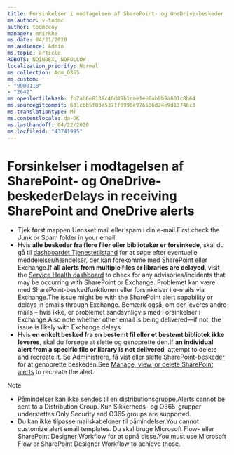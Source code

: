 ```yaml
---
title: Forsinkelser i modtagelsen af SharePoint- og OneDrive-beskeder
ms.author: v-todmc
author: todmccoy
manager: mnirkhe
ms.date: 04/21/2020
ms.audience: Admin
ms.topic: article
ROBOTS: NOINDEX, NOFOLLOW
localization_priority: Normal
ms.collection: Adm_O365
ms.custom:
- "9000118"
- "2642"
ms.openlocfilehash: fb7ab6e8139c46d89b1cae1ee0ab9b9a601c8b64
ms.sourcegitcommit: 631cbb5f03e5371f0995e976536d24e9d13746c3
ms.translationtype: MT
ms.contentlocale: da-DK
ms.lasthandoff: 04/22/2020
ms.locfileid: "43741995"
---
```

# <a name="delays-in-receiving-sharepoint-and-onedrive-alerts"></a><span data-ttu-id="a20ba-102">Forsinkelser i modtagelsen af SharePoint- og OneDrive-beskeder</span><span class="sxs-lookup"><span data-stu-id="a20ba-102">Delays in receiving SharePoint and OneDrive alerts</span></span>

- <span data-ttu-id="a20ba-103">Tjek først mappen Uønsket mail eller spam i din e-mail.</span><span class="sxs-lookup"><span data-stu-id="a20ba-103">First check the Junk or Spam folder in your email.</span></span>
- <span data-ttu-id="a20ba-104">Hvis **alle beskeder fra flere filer eller biblioteker er forsinkede**, skal du gå til [dashboardet Tjenestetilstand](https://portal.office.com/adminportal/home?ref=/servicehealth) for at søge efter eventuelle meddelelser/hændelser, der kan forekomme med SharePoint eller Exchange.</span><span class="sxs-lookup"><span data-stu-id="a20ba-104">If **all alerts from multiple files or libraries are delayed**, visit the [Service Health dashboard](https://portal.office.com/adminportal/home?ref=/servicehealth) to check for any advisories/incidents that may be occurring with SharePoint or Exchange.</span></span> <span data-ttu-id="a20ba-105">Problemet kan være med SharePoint-beskedfunktionen eller forsinkelser i e-mails via Exchange.</span><span class="sxs-lookup"><span data-stu-id="a20ba-105">The issue might be with the SharePoint alert capability or delays in emails through Exchange.</span></span> <span data-ttu-id="a20ba-106">Bemærk også, om der leveres andre mails – hvis ikke, er problemet sandsynligvis med Forsinkelser i Exchange.</span><span class="sxs-lookup"><span data-stu-id="a20ba-106">Also note whether other email is being delivered—if not, the issue is likely with Exchange delays.</span></span>
- <span data-ttu-id="a20ba-107">Hvis **en enkelt besked fra en bestemt fil eller et bestemt bibliotek ikke leveres**, skal du forsøge at slette og genoprette den.</span><span class="sxs-lookup"><span data-stu-id="a20ba-107">If **an individual alert from a specific file or library is not delivered**, attempt to delete and recreate it.</span></span> <span data-ttu-id="a20ba-108">Se [Administrere, få vist eller slette SharePoint-beskeder](https://support.microsoft.com/office/manage-view-or-delete-sharepoint-alerts-99dfb19c-9a90-4a8c-aba1-aa8c8afb0de2) for at genoprette beskeden.</span><span class="sxs-lookup"><span data-stu-id="a20ba-108">See [Manage, view, or delete SharePoint alerts](https://support.microsoft.com/office/manage-view-or-delete-sharepoint-alerts-99dfb19c-9a90-4a8c-aba1-aa8c8afb0de2) to recreate the alert.</span></span>

> [!NOTE]
> - <span data-ttu-id="a20ba-109">Påmindelser kan ikke sendes til en distributionsgruppe.</span><span class="sxs-lookup"><span data-stu-id="a20ba-109">Alerts cannot be sent to a Distribution Group.</span></span> <span data-ttu-id="a20ba-110">Kun Sikkerheds- og O365-grupper understøttes.</span><span class="sxs-lookup"><span data-stu-id="a20ba-110">Only Security and O365 groups are supported.</span></span>
> - <span data-ttu-id="a20ba-111">Du kan ikke tilpasse mailskabeloner til påmindelser.</span><span class="sxs-lookup"><span data-stu-id="a20ba-111">You cannot customize alert email templates.</span></span> <span data-ttu-id="a20ba-112">Du skal bruge Microsoft Flow- eller SharePoint Designer Workflow for at opnå disse.</span><span class="sxs-lookup"><span data-stu-id="a20ba-112">You must use Microsoft Flow or SharePoint Designer Workflow to achieve those.</span></span>
